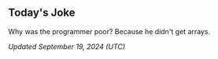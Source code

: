 ## Today's Joke
Why was the programmer poor? Because he didn't get arrays.

*Updated September 19, 2024 (UTC)*
